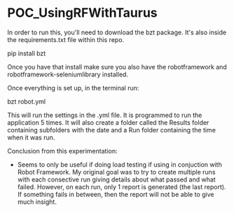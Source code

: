 # POC_UsingRFWithTaurus

In order to run this, you'll need to download the bzt package. It's also inside the requirements.txt file within this repo.

pip install bzt

Once you have that install make sure you also have the robotframework and robotframework-seleniumlibrary installed. 

Once everything is set up, in the terminal run:

bzt robot.yml

This will run the settings in the .yml file. It is programmed to run the application 5 times. It will also create a folder 
called the Results folder containing subfolders with the date and a Run folder containing the time when it was run. 

Conclusion from this experimentation: 

- Seems to only be useful if doing load testing if using in conjuction with Robot Framework. My original goal was to 
try to create multiple runs with each consective run giving details about what passed and what failed. However, on each
run, only 1 report is generated (the last report). If something fails in between, then the report will not be able to
give much insight. 
